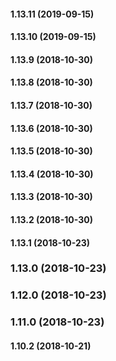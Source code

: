 #### 1.13.11 (2019-09-15)

#### 1.13.10 (2019-09-15)

#### 1.13.9 (2018-10-30)

#### 1.13.8 (2018-10-30)

#### 1.13.7 (2018-10-30)

#### 1.13.6 (2018-10-30)

#### 1.13.5 (2018-10-30)

#### 1.13.4 (2018-10-30)

#### 1.13.3 (2018-10-30)

#### 1.13.2 (2018-10-30)

#### 1.13.1 (2018-10-23)

### 1.13.0 (2018-10-23)

### 1.12.0 (2018-10-23)

### 1.11.0 (2018-10-23)

#### 1.10.2 (2018-10-21)

